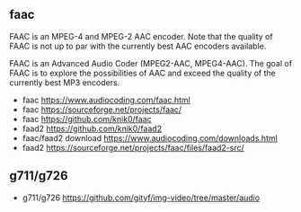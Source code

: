 ## faac
FAAC is an MPEG-4 and MPEG-2 AAC encoder. Note that the quality of FAAC is not up to par with the currently best AAC encoders available.

FAAC is an Advanced Audio Coder (MPEG2-AAC, MPEG4-AAC). The goal of FAAC is to explore the possibilities of AAC and exceed the quality of the currently best MP3 encoders.

- faac <https://www.audiocoding.com/faac.html>
- faac <https://sourceforge.net/projects/faac/>
- faac <https://github.com/knik0/faac>
- faad2 <https://github.com/knik0/faad2>
- faac/faad2 download <https://www.audiocoding.com/downloads.html>
- faad2 <https://sourceforge.net/projects/faac/files/faad2-src/>

## g711/g726
- g711/g726 <https://github.com/gityf/img-video/tree/master/audio>
